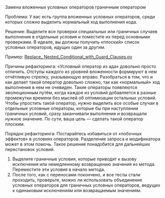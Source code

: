 Замена вложенных условных операторов граничным оператором

Проблема: У вас есть группа вложенных условных операторов, среди которых сложно выделить нормальный ход выполнения кода.

Решение: Выделите все проверки специальных или граничных случаев выполнения в отдельные условия и поместите их перед основными проверками. В идеале, вы должны получить «плоский» список условных операторов, идущих один за другим.

Пример: <a href="https://github.com/helenasilkina/refactoring/blob/master/Replace_ Nested_Conditional_with_Guard_Clauses.py">Replace_ Nested_Conditional_with_Guard_Clauses.py</a>

Причины рефакторинга: «Условный оператор из ада» довольно просто отличить. Отступы каждого из уровней вложенности формируют в нем отчётливую стрелку, указывающую вправо.
Разобраться в том, что и как делает такой оператор довольно сложно, так как «нормальный» ход выполнения в нем не очевиден. Такие операторы появляются эволюционным путём, когда каждое из условий добавляется в разные промежутки времени без мыслей об оптимизации остальных условий.
Чтобы упростить такой оператор, нужно выделить все особые случаи в отдельные условные операторы, которые бы при наступлении граничных условий, сразу заканчивали выполнение и возвращали нужное значение. По сути, ваша цель — сделать такой оператор плоским.

Порядок рефакторинга: Постарайтесь избавиться от «побочных эффектов» в условиях операторов. Разделение запроса и модификатора может в этом помочь. Такое решение понадобится для дальнейших перестановок условий.

1. Выделите граничные условия, которые приводят к вызову исключения или немедленному возвращению значения из метода. Переместите эти условия в начало метода.
2. После того, как с переносами покончено, и все тесты стали проходить, проверьте, можно ли использовать объединение условных операторов для граничных условных операторов, ведущих к одинаковым исключениям или возвращаемым значениям.

